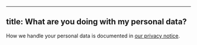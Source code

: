 ***

## title: What are you doing with my personal data?

How we handle your personal data is documented in [our privacy notice][1].

[1]: /docs/various/privacy/
